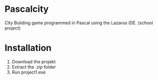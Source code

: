 # Pascalcity
City Building game programmed in Pascal using the Lazarus IDE. (school project)


# Installation
1. Download the projekt
2. Extract the .zip folder
3. Run project1.exe

